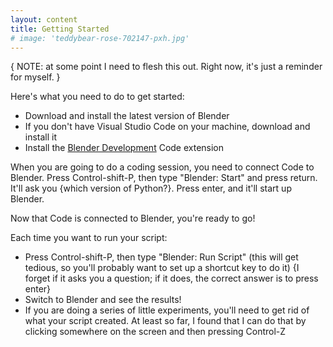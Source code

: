 ```yaml
---
layout: content
title: Getting Started
# image: 'teddybear-rose-702147-pxh.jpg'
---
```


{ NOTE: at some point I need to flesh this out. Right now, it's just a reminder for myself. }

Here's what you need to do to get started:

- Download and install the latest version of Blender
- If you don't have Visual Studio Code on your machine, download and install it
- Install the [Blender Development]( https://marketplace.visualstudio.com/items?itemName=JacquesLucke.blender-development) Code extension

When you are going to do a coding session, you need to connect Code to Blender. Press Control-shift-P, then type "Blender: Start" and press return. It'll ask you {which version of Python?}. Press enter, and it'll start up Blender.

Now that Code is connected to Blender, you're ready to go!

Each time you want to run your script:

- Press Control-shift-P, then type "Blender: Run Script" (this will get tedious, so you'll probably want to set up a shortcut key to do it) {I forget if it asks you a question; if it does, the correct answer is to press enter}
- Switch to Blender and see the results!
- If you are doing a series of little experiments, you'll need to get rid of what your script created. At least so far, I found that I can do that by clicking somewhere on the screen and then pressing Control-Z

